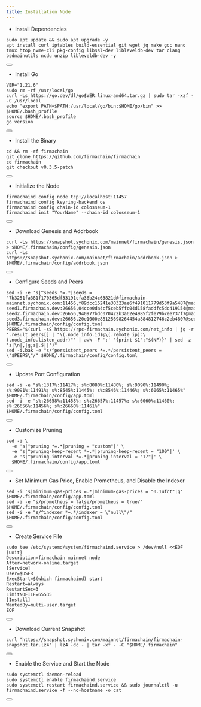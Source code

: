 ```yaml
---
title: Installation Node
---
```


- Install Dependencies

<div class="code-block-wrapper">
  <pre><code>sudo apt update && sudo apt upgrade -y
apt install curl iptables build-essential git wget jq make gcc nano tmux htop nvme-cli pkg-config libssl-dev libleveldb-dev tar clang bsdmainutils ncdu unzip libleveldb-dev -y</code></pre>
  <button class="copy-btn"><i class="fas fa-copy"></i></button>
</div>

- Install Go

<div class="code-block-wrapper">
  <pre><code>VER="1.21.6"
sudo rm -rf /usr/local/go
curl -Ls https://go.dev/dl/go$VER.linux-amd64.tar.gz | sudo tar -xzf - -C /usr/local
echo "export PATH=$PATH:/usr/local/go/bin:$HOME/go/bin" >> $HOME/.bash_profile
source $HOME/.bash_profile
go version</code></pre>
  <button class="copy-btn"><i class="fas fa-copy"></i></button>
</div>

- Install the Binary

<div class="code-block-wrapper">
  <pre><code>cd && rm -rf firmachain
git clone https://github.com/firmachain/firmachain
cd firmachain
git checkout v0.3.5-patch</code></pre>
  <button class="copy-btn"><i class="fas fa-copy"></i></button>
</div>

- Initialize the Node

<div class="code-block-wrapper">
  <pre><code>firmachaind config node tcp://localhost:11457
firmachaind config keyring-backend os
firmachaind config chain-id colosseum-1
firmachaind init "YourName" --chain-id colosseum-1</code></pre>
  <button class="copy-btn"><i class="fas fa-copy"></i></button>
</div>

- Download Genesis and Addrbook

<div class="code-block-wrapper">
  <pre><code>curl -Ls https://snapshot.sychonix.com/mainnet/firmachain/genesis.json > $HOME/.firmachain/config/genesis.json
curl -Ls https://snapshot.sychonix.com/mainnet/firmachain/addrbook.json > $HOME/.firmachain/config/addrbook.json</code></pre>
  <button class="copy-btn"><i class="fas fa-copy"></i></button>
</div>

- Configure Seeds and Peers

<div class="code-block-wrapper">
  <pre><code>sed -i -e 's|^seeds *=.*|seeds = "7b3251fa381f170365df33191cfa36b24c63821d@firmachain-mainnet.sychonix.com:11456,f89dcc15241e30323ae6f491011779d53f9a5487@mainnet-seed1.firmachain.dev:26656,04cce0da4cf5ceb5ffc04d158faddfc5dc419154@mainnet-seed2.firmachain.dev:26656,940977bdc070422b3a62e4985f2fe79b7ee737f7@mainnet-seed3.firmachain.dev:26656,20e1000e88125698264454a884812746c2eb4807@seeds.lavenderfive.com:16456,8542cd7e6bf9d260fef543bc49e59be5a3fa9074@seed.publicnode.com:26656,b85358e035343a3b15e77e1102857dcdaf70053b@seeds.bluestake.net:24156,931a7c680d28c84a8a53e4017a6eae0788ee7cf2@firmachain.ramuchi.tech:57656,35b9e0a0818d2c5e9ef187984872c0ad2dbd447c@firma.peer.stavr.tech:1036,637077d431f618181597706810a65c826524fd74@firmachain.rpc.nodeshub.online:16456"|' $HOME/.firmachain/config/config.toml
PEERS="$(curl -sS https://rpc-firmachain.sychonix.com/net_info | jq -r '.result.peers[] | "\(.node_info.id)@\(.remote_ip):\(.node_info.listen_addr)"' | awk -F ':' '{print $1":"$(NF)}' | sed -z 's|\n|,|g;s|.$||')"
sed -i.bak -e "s/^persistent_peers *=.*/persistent_peers = \"$PEERS\"/" $HOME/.firmachain/config/config.toml</code></pre>
  <button class="copy-btn"><i class="fas fa-copy"></i></button>
</div>

- Update Port Configuration

<div class="code-block-wrapper">
  <pre><code>sed -i -e "s%:1317%:11417%; s%:8080%:11480%; s%:9090%:11490%; s%:9091%:11491%; s%:8545%:11445%; s%:8546%:11446%; s%:6065%:11465%" $HOME/.firmachain/config/app.toml
sed -i -e "s%:26658%:11458%; s%:26657%:11457%; s%:6060%:11460%; s%:26656%:11456%; s%:26660%:11461%" $HOME/.firmachain/config/config.toml</code></pre>
  <button class="copy-btn"><i class="fas fa-copy"></i></button>
</div>

- Customize Pruning

<div class="code-block-wrapper">
  <pre><code>sed -i \
  -e 's|^pruning *=.*|pruning = "custom"|' \
  -e 's|^pruning-keep-recent *=.*|pruning-keep-recent = "100"|' \
  -e 's|^pruning-interval *=.*|pruning-interval = "17"|' \
  $HOME/.firmachain/config/app.toml</code></pre>
  <button class="copy-btn"><i class="fas fa-copy"></i></button>
</div>

- Set Minimum Gas Price, Enable Prometheus, and Disable the Indexer

<div class="code-block-wrapper">
  <pre><code>sed -i 's|minimum-gas-prices =.*|minimum-gas-prices = "0.1ufct"|g' $HOME/.firmachain/config/app.toml
sed -i -e "s/prometheus = false/prometheus = true/" $HOME/.firmachain/config/config.toml
sed -i -e "s/^indexer *=.*/indexer = \"null\"/" $HOME/.firmachain/config/config.toml</code></pre>
  <button class="copy-btn"><i class="fas fa-copy"></i></button>
</div>

- Create Service File

<div class="code-block-wrapper">
  <pre><code>sudo tee /etc/systemd/system/firmachaind.service &gt; /dev/null &lt;&lt;EOF
[Unit]
Description=firmachain mainnet node
After=network-online.target
[Service]
User=$USER
ExecStart=$(which firmachaind) start
Restart=always
RestartSec=3
LimitNOFILE=65535
[Install]
WantedBy=multi-user.target
EOF</code></pre>
  <button class="copy-btn"><i class="fas fa-copy"></i></button>
</div>

- Download Current Snapshot

<div class="code-block-wrapper">
  <pre><code>curl "https://snapshot.sychonix.com/mainnet/firmachain/firmachain-snapshot.tar.lz4" | lz4 -dc - | tar -xf - -C "$HOME/.firmachain"</code></pre>
  <button class="copy-btn"><i class="fas fa-copy"></i></button>
</div>

- Enable the Service and Start the Node

<div class="code-block-wrapper">
  <pre><code>sudo systemctl daemon-reload
sudo systemctl enable firmachaind.service
sudo systemctl restart firmachaind.service && sudo journalctl -u firmachaind.service -f --no-hostname -o cat</code></pre>
  <button class="copy-btn"><i class="fas fa-copy"></i></button>
</div>
